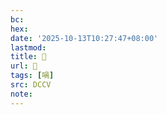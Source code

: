 ```yaml
---
bc:
hex:
date: '2025-10-13T10:27:47+08:00'
lastmod:
title: 􄃃
url: 􄃃
tags: [喎]
src: DCCV
note:
---
```

